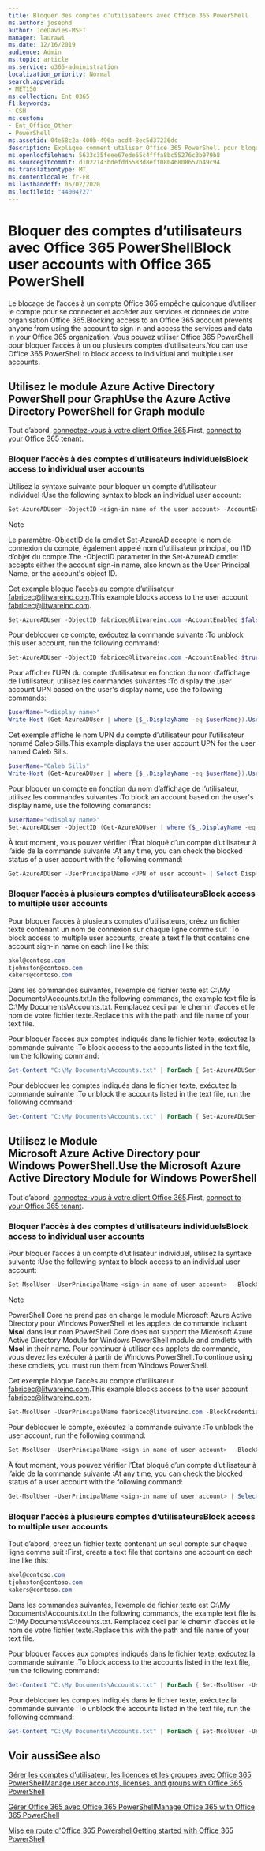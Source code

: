 ```yaml
---
title: Bloquer des comptes d’utilisateurs avec Office 365 PowerShell
ms.author: josephd
author: JoeDavies-MSFT
manager: laurawi
ms.date: 12/16/2019
audience: Admin
ms.topic: article
ms.service: o365-administration
localization_priority: Normal
search.appverid:
- MET150
ms.collection: Ent_O365
f1.keywords:
- CSH
ms.custom:
- Ent_Office_Other
- PowerShell
ms.assetid: 04e58c2a-400b-496a-acd4-8ec5d37236dc
description: Explique comment utiliser Office 365 PowerShell pour bloquer et débloquer l’accès aux comptes Office 365.
ms.openlocfilehash: 5633c35feee67ede65c4fffa8bc55276c3b979b8
ms.sourcegitcommit: d1022143bdefdd5583d8eff08046808657b49c94
ms.translationtype: MT
ms.contentlocale: fr-FR
ms.lasthandoff: 05/02/2020
ms.locfileid: "44004727"
---
```

# <a name="block-user-accounts-with-office-365-powershell"></a><span data-ttu-id="e8032-103">Bloquer des comptes d’utilisateurs avec Office 365 PowerShell</span><span class="sxs-lookup"><span data-stu-id="e8032-103">Block user accounts with Office 365 PowerShell</span></span>

<span data-ttu-id="e8032-104">Le blocage de l’accès à un compte Office 365 empêche quiconque d’utiliser le compte pour se connecter et accéder aux services et données de votre organisation Office 365.</span><span class="sxs-lookup"><span data-stu-id="e8032-104">Blocking access to an Office 365 account prevents anyone from using the account to sign in and access the services and data in your Office 365 organization.</span></span> <span data-ttu-id="e8032-105">Vous pouvez utiliser Office 365 PowerShell pour bloquer l’accès à un ou plusieurs comptes d’utilisateurs.</span><span class="sxs-lookup"><span data-stu-id="e8032-105">You can use Office 365 PowerShell to block access to individual and multiple user accounts.</span></span>

## <a name="use-the-azure-active-directory-powershell-for-graph-module"></a><span data-ttu-id="e8032-106">Utilisez le module Azure Active Directory PowerShell pour Graph</span><span class="sxs-lookup"><span data-stu-id="e8032-106">Use the Azure Active Directory PowerShell for Graph module</span></span>

<span data-ttu-id="e8032-107">Tout d’abord, [connectez-vous à votre client Office 365](connect-to-office-365-powershell.md#connect-with-the-azure-active-directory-powershell-for-graph-module).</span><span class="sxs-lookup"><span data-stu-id="e8032-107">First, [connect to your Office 365 tenant](connect-to-office-365-powershell.md#connect-with-the-azure-active-directory-powershell-for-graph-module).</span></span>
 
### <a name="block-access-to-individual-user-accounts"></a><span data-ttu-id="e8032-108">Bloquer l’accès à des comptes d’utilisateurs individuels</span><span class="sxs-lookup"><span data-stu-id="e8032-108">Block access to individual user accounts</span></span>

<span data-ttu-id="e8032-109">Utilisez la syntaxe suivante pour bloquer un compte d’utilisateur individuel :</span><span class="sxs-lookup"><span data-stu-id="e8032-109">Use the following syntax to block an individual user account:</span></span>
  
```powershell
Set-AzureADUser -ObjectID <sign-in name of the user account> -AccountEnabled $false
```

> [!NOTE]
> <span data-ttu-id="e8032-110">Le paramètre-ObjectID de la cmdlet Set-AzureAD accepte le nom de connexion du compte, également appelé nom d’utilisateur principal, ou l’ID d’objet du compte.</span><span class="sxs-lookup"><span data-stu-id="e8032-110">The -ObjectID parameter in the Set-AzureAD cmdlet accepts either the account sign-in name, also known as the User Principal Name, or the account's object ID.</span></span> 
  
<span data-ttu-id="e8032-111">Cet exemple bloque l’accès au compte d’utilisateur fabricec@litwareinc.com.</span><span class="sxs-lookup"><span data-stu-id="e8032-111">This example blocks access to the user account fabricec@litwareinc.com.</span></span>
  
```powershell
Set-AzureADUser -ObjectID fabricec@litwareinc.com -AccountEnabled $false
```

<span data-ttu-id="e8032-112">Pour débloquer ce compte, exécutez la commande suivante :</span><span class="sxs-lookup"><span data-stu-id="e8032-112">To unblock this user account, run the following command:</span></span>
  
```powershell
Set-AzureADUser -ObjectID fabricec@litwareinc.com -AccountEnabled $true
```

<span data-ttu-id="e8032-113">Pour afficher l’UPN du compte d’utilisateur en fonction du nom d’affichage de l’utilisateur, utilisez les commandes suivantes :</span><span class="sxs-lookup"><span data-stu-id="e8032-113">To display the user account UPN based on the user's display name, use the following commands:</span></span>
  
```powershell
$userName="<display name>"
Write-Host (Get-AzureADUser | where {$_.DisplayName -eq $userName}).UserPrincipalName

```

<span data-ttu-id="e8032-114">Cet exemple affiche le nom UPN du compte d’utilisateur pour l’utilisateur nommé Caleb Sills.</span><span class="sxs-lookup"><span data-stu-id="e8032-114">This example displays the user account UPN for the user named Caleb Sills.</span></span>
  
```powershell
$userName="Caleb Sills"
Write-Host (Get-AzureADUser | where {$_.DisplayName -eq $userName}).UserPrincipalName
```

<span data-ttu-id="e8032-115">Pour bloquer un compte en fonction du nom d’affichage de l’utilisateur, utilisez les commandes suivantes :</span><span class="sxs-lookup"><span data-stu-id="e8032-115">To block an account based on the user's display name, use the following commands:</span></span>
  
```powershell
$userName="<display name>"
Set-AzureADUser -ObjectID (Get-AzureADUser | where {$_.DisplayName -eq $userName}).UserPrincipalName -AccountEnabled $false

```

<span data-ttu-id="e8032-116">À tout moment, vous pouvez vérifier l’État bloqué d’un compte d’utilisateur à l’aide de la commande suivante :</span><span class="sxs-lookup"><span data-stu-id="e8032-116">At any time, you can check the blocked status of a user account with the following command:</span></span>
  
```powershell
Get-AzureADUser -UserPrincipalName <UPN of user account> | Select DisplayName,AccountEnabled
```

### <a name="block-access-to-multiple-user-accounts"></a><span data-ttu-id="e8032-117">Bloquer l’accès à plusieurs comptes d’utilisateurs</span><span class="sxs-lookup"><span data-stu-id="e8032-117">Block access to multiple user accounts</span></span>

<span data-ttu-id="e8032-118">Pour bloquer l’accès à plusieurs comptes d’utilisateurs, créez un fichier texte contenant un nom de connexion sur chaque ligne comme suit :</span><span class="sxs-lookup"><span data-stu-id="e8032-118">To block access to multiple user accounts, create a text file that contains one account sign-in name on each line like this:</span></span>
    
  ```powershell
akol@contoso.com
tjohnston@contoso.com
kakers@contoso.com
  ```

<span data-ttu-id="e8032-119">Dans les commandes suivantes, l’exemple de fichier texte est C:\My Documents\Accounts.txt.</span><span class="sxs-lookup"><span data-stu-id="e8032-119">In the following commands, the example text file is C:\My Documents\Accounts.txt.</span></span> <span data-ttu-id="e8032-120">Remplacez ceci par le chemin d’accès et le nom de votre fichier texte.</span><span class="sxs-lookup"><span data-stu-id="e8032-120">Replace this with the path and file name of your text file.</span></span>
  
<span data-ttu-id="e8032-121">Pour bloquer l’accès aux comptes indiqués dans le fichier texte, exécutez la commande suivante :</span><span class="sxs-lookup"><span data-stu-id="e8032-121">To block access to the accounts listed in the text file, run the following command:</span></span>
    
```powershell
Get-Content "C:\My Documents\Accounts.txt" | ForEach { Set-AzureADUSer -ObjectID $_ -AccountEnabled $false }
```

<span data-ttu-id="e8032-122">Pour débloquer les comptes indiqués dans le fichier texte, exécutez la commande suivante :</span><span class="sxs-lookup"><span data-stu-id="e8032-122">To unblock the accounts listed in the text file, run the following command:</span></span>
    
```powershell
Get-Content "C:\My Documents\Accounts.txt" | ForEach { Set-AzureADUSer -ObjectID $_ -AccountEnabled $true }
```

## <a name="use-the-microsoft-azure-active-directory-module-for-windows-powershell"></a><span data-ttu-id="e8032-123">Utilisez le Module Microsoft Azure Active Directory pour Windows PowerShell.</span><span class="sxs-lookup"><span data-stu-id="e8032-123">Use the Microsoft Azure Active Directory Module for Windows PowerShell</span></span>

<span data-ttu-id="e8032-124">Tout d’abord, [connectez-vous à votre client Office 365](connect-to-office-365-powershell.md#connect-with-the-microsoft-azure-active-directory-module-for-windows-powershell).</span><span class="sxs-lookup"><span data-stu-id="e8032-124">First, [connect to your Office 365 tenant](connect-to-office-365-powershell.md#connect-with-the-microsoft-azure-active-directory-module-for-windows-powershell).</span></span>
    
### <a name="block-access-to-individual-user-accounts"></a><span data-ttu-id="e8032-125">Bloquer l’accès à des comptes d’utilisateurs individuels</span><span class="sxs-lookup"><span data-stu-id="e8032-125">Block access to individual user accounts</span></span>

<span data-ttu-id="e8032-126">Pour bloquer l’accès à un compte d’utilisateur individuel, utilisez la syntaxe suivante :</span><span class="sxs-lookup"><span data-stu-id="e8032-126">Use the following syntax to block access to an individual user account:</span></span>
  
```powershell
Set-MsolUser -UserPrincipalName <sign-in name of user account>  -BlockCredential $true
```

>[!Note]
><span data-ttu-id="e8032-127">PowerShell Core ne prend pas en charge le module Microsoft Azure Active Directory pour Windows PowerShell et les applets de commande incluant **Msol** dans leur nom.</span><span class="sxs-lookup"><span data-stu-id="e8032-127">PowerShell Core does not support the Microsoft Azure Active Directory Module for Windows PowerShell module and cmdlets with **Msol** in their name.</span></span> <span data-ttu-id="e8032-128">Pour continuer à utiliser ces applets de commande, vous devez les exécuter à partir de Windows PowerShell.</span><span class="sxs-lookup"><span data-stu-id="e8032-128">To continue using these cmdlets, you must run them from Windows PowerShell.</span></span>
>

<span data-ttu-id="e8032-129">Cet exemple bloque l’accès au compte d’utilisateur fabricec@litwareinc.com.</span><span class="sxs-lookup"><span data-stu-id="e8032-129">This example blocks access to the user account fabricec@litwareinc.com.</span></span>
  
```powershell
Set-MsolUser -UserPrincipalName fabricec@litwareinc.com -BlockCredential $true
```

<span data-ttu-id="e8032-130">Pour débloquer le compte, exécutez la commande suivante :</span><span class="sxs-lookup"><span data-stu-id="e8032-130">To unblock the user account, run the following command:</span></span>
  
```powershell
Set-MsolUser -UserPrincipalName <sign-in name of user account>  -BlockCredential $false
```

<span data-ttu-id="e8032-131">À tout moment, vous pouvez vérifier l’État bloqué d’un compte d’utilisateur à l’aide de la commande suivante :</span><span class="sxs-lookup"><span data-stu-id="e8032-131">At any time, you can check the blocked status of a user account with the following command:</span></span>
  
```powershell
Get-MsolUser -UserPrincipalName <sign-in name of user account> | Select DisplayName,BlockCredential
```

### <a name="block-access-to-multiple-user-accounts"></a><span data-ttu-id="e8032-132">Bloquer l’accès à plusieurs comptes d’utilisateurs</span><span class="sxs-lookup"><span data-stu-id="e8032-132">Block access to multiple user accounts</span></span>

<span data-ttu-id="e8032-133">Tout d’abord, créez un fichier texte contenant un seul compte sur chaque ligne comme suit :</span><span class="sxs-lookup"><span data-stu-id="e8032-133">First, create a text file that contains one account on each line like this:</span></span>
    
```powershell
akol@contoso.com
tjohnston@contoso.com
kakers@contoso.com
```

<span data-ttu-id="e8032-134">Dans les commandes suivantes, l’exemple de fichier texte est C:\My Documents\Accounts.txt.</span><span class="sxs-lookup"><span data-stu-id="e8032-134">In the following commands, the example text file is C:\My Documents\Accounts.txt.</span></span> <span data-ttu-id="e8032-135">Remplacez ceci par le chemin d’accès et le nom de votre fichier texte.</span><span class="sxs-lookup"><span data-stu-id="e8032-135">Replace this with the path and file name of your text file.</span></span>
    
<span data-ttu-id="e8032-136">Pour bloquer l’accès aux comptes indiqués dans le fichier texte, exécutez la commande suivante :</span><span class="sxs-lookup"><span data-stu-id="e8032-136">To block access to the accounts listed in the text file, run the following command:</span></span>
    
  ```powershell
  Get-Content "C:\My Documents\Accounts.txt" | ForEach { Set-MsolUser -UserPrincipalName $_ -BlockCredential $true }
  ```
<span data-ttu-id="e8032-137">Pour débloquer les comptes indiqués dans le fichier texte, exécutez la commande suivante :</span><span class="sxs-lookup"><span data-stu-id="e8032-137">To unblock the accounts listed in the text file, run the following command:</span></span>
    
  ```powershell
  Get-Content "C:\My Documents\Accounts.txt" | ForEach { Set-MsolUser -UserPrincipalName $_ -BlockCredential $false }
  ```

## <a name="see-also"></a><span data-ttu-id="e8032-138">Voir aussi</span><span class="sxs-lookup"><span data-stu-id="e8032-138">See also</span></span>

[<span data-ttu-id="e8032-139">Gérer les comptes d’utilisateur, les licences et les groupes avec Office 365 PowerShell</span><span class="sxs-lookup"><span data-stu-id="e8032-139">Manage user accounts, licenses, and groups with Office 365 PowerShell</span></span>](manage-user-accounts-and-licenses-with-office-365-powershell.md)
  
[<span data-ttu-id="e8032-140">Gérer Office 365 avec Office 365 PowerShell</span><span class="sxs-lookup"><span data-stu-id="e8032-140">Manage Office 365 with Office 365 PowerShell</span></span>](manage-office-365-with-office-365-powershell.md)
  
[<span data-ttu-id="e8032-141">Mise en route d'Office 365 Powershell</span><span class="sxs-lookup"><span data-stu-id="e8032-141">Getting started with Office 365 PowerShell</span></span>](getting-started-with-office-365-powershell.md)
